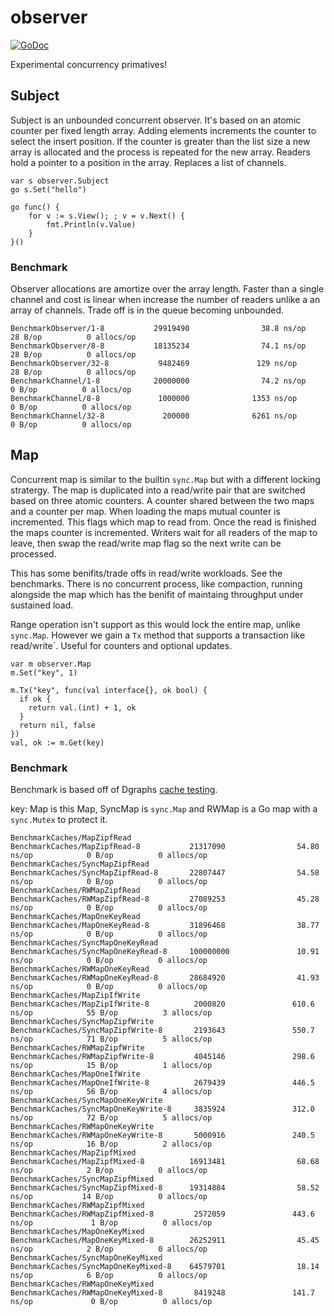# observer

[![GoDoc](https://godoc.org/github.com/emcfarlane/observer?status.svg)](https://godoc.org/github.com/emcfarlane/observer)

Experimental concurrency primatives!

## Subject

Subject is an unbounded concurrent observer.
It's based on an atomic counter per fixed length array. Adding elements increments 
the counter to select the insert position. If the counter is greater than the 
list size a new array is allocated and the process is repeated for the new array.
Readers hold a pointer to a position in the array. Replaces a list of channels.

```
var s observer.Subject
go s.Set("hello")

go func() {
	for v := s.View(); ; v = v.Next() {
		fmt.Println(v.Value)
	}
}()
```

### Benchmark

Observer allocations are amortize over the array length.
Faster than a single channel and cost is linear when increase the number of readers unlike a an array of channels.
Trade off is in the queue becoming unbounded.

```
BenchmarkObserver/1-8           29919490                38.8 ns/op            28 B/op          0 allocs/op
BenchmarkObserver/8-8           18135234                74.1 ns/op            28 B/op          0 allocs/op
BenchmarkObserver/32-8           9482469               129 ns/op              28 B/op          0 allocs/op
BenchmarkChannel/1-8            20000000                74.2 ns/op             0 B/op          0 allocs/op
BenchmarkChannel/8-8             1000000              1353 ns/op               0 B/op          0 allocs/op
BenchmarkChannel/32-8             200000              6261 ns/op               0 B/op          0 allocs/op
```

##  Map

Concurrent map is similar to the builtin `sync.Map` but with a different locking stratergy.
The map is duplicated into a read/write pair that are switched based on three atomic counters.
A counter shared between the two maps and a counter per map.
When loading the maps mutual counter is incremented.
This flags which map to read from.
Once the read is finished the maps counter is incremented.
Writers wait for all readers of the map to leave, then swap the read/write map flag so the next write can be processed.

This has some benifits/trade offs in read/write workloads. See the benchmarks.
There is no concurrent process, like compaction, running alongside the map which has the benifit of maintaing throughput under sustained load.

Range operation isn't support as this would lock the entire map, unlike `sync.Map`.
However we gain a `Tx` method that supports a transaction like read/write`.
Useful for counters and optional updates.

```
var m observer.Map
m.Set("key", 1)

m.Tx("key", func(val interface{}, ok bool) {
  if ok {
    return val.(int) + 1, ok
  }
  return nil, false
})
val, ok := m.Get(key)
```

### Benchmark

Benchmark is based off of Dgraphs [cache testing](https://github.com/dgraph-io/benchmarks/blob/master/cachebench/cache_bench_test.go).

key: Map is this Map, SyncMap is `sync.Map` and RWMap is a Go map with a `sync.Mutex` to protect it.

```
BenchmarkCaches/MapZipfRead
BenchmarkCaches/MapZipfRead-8           21317090                54.80 ns/op            0 B/op          0 allocs/op
BenchmarkCaches/SyncMapZipfRead
BenchmarkCaches/SyncMapZipfRead-8       22807447                54.58 ns/op            0 B/op          0 allocs/op
BenchmarkCaches/RWMapZipfRead
BenchmarkCaches/RWMapZipfRead-8         27089253                45.28 ns/op            0 B/op          0 allocs/op
BenchmarkCaches/MapOneKeyRead
BenchmarkCaches/MapOneKeyRead-8         31896468                38.77 ns/op            0 B/op          0 allocs/op
BenchmarkCaches/SyncMapOneKeyRead
BenchmarkCaches/SyncMapOneKeyRead-8     100000000               10.91 ns/op            0 B/op          0 allocs/op
BenchmarkCaches/RWMapOneKeyRead
BenchmarkCaches/RWMapOneKeyRead-8       28684920                41.93 ns/op            0 B/op          0 allocs/op
BenchmarkCaches/MapZipIfWrite
BenchmarkCaches/MapZipIfWrite-8          2000820               610.6 ns/op            55 B/op          3 allocs/op
BenchmarkCaches/SyncMapZipfWrite
BenchmarkCaches/SyncMapZipfWrite-8       2193643               550.7 ns/op            71 B/op          5 allocs/op
BenchmarkCaches/RWMapZipfWrite
BenchmarkCaches/RWMapZipfWrite-8         4045146               298.6 ns/op            15 B/op          1 allocs/op
BenchmarkCaches/MapOneIfWrite
BenchmarkCaches/MapOneIfWrite-8          2679439               446.5 ns/op            56 B/op          4 allocs/op
BenchmarkCaches/SyncMapOneKeyWrite
BenchmarkCaches/SyncMapOneKeyWrite-8     3835924               312.0 ns/op            72 B/op          5 allocs/op
BenchmarkCaches/RWMapOneKeyWrite
BenchmarkCaches/RWMapOneKeyWrite-8       5000916               240.5 ns/op            16 B/op          2 allocs/op
BenchmarkCaches/MapZipfMixed
BenchmarkCaches/MapZipfMixed-8          16913481                68.68 ns/op            2 B/op          0 allocs/op
BenchmarkCaches/SyncMapZipfMixed
BenchmarkCaches/SyncMapZipfMixed-8      19314884                58.52 ns/op           14 B/op          0 allocs/op
BenchmarkCaches/RWMapZipfMixed
BenchmarkCaches/RWMapZipfMixed-8         2572059               443.6 ns/op             1 B/op          0 allocs/op
BenchmarkCaches/MapOneKeyMixed
BenchmarkCaches/MapOneKeyMixed-8        26252911                45.45 ns/op            2 B/op          0 allocs/op
BenchmarkCaches/SyncMapOneKeyMixed
BenchmarkCaches/SyncMapOneKeyMixed-8    64579701                18.14 ns/op            6 B/op          0 allocs/op
BenchmarkCaches/RWMapOneKeyMixed
BenchmarkCaches/RWMapOneKeyMixed-8       8419248               141.7 ns/op             0 B/op          0 allocs/op
```
